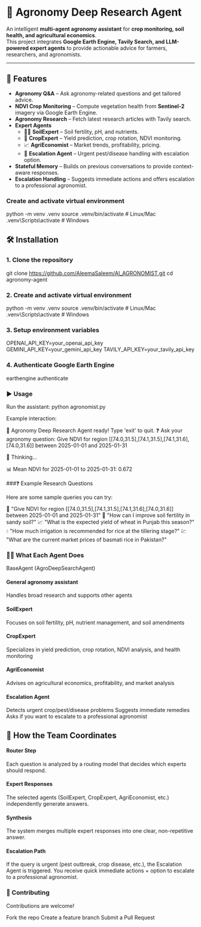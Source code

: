 # 🌱 Agronomy Deep Research Agent

An intelligent **multi-agent agronomy assistant** for **crop monitoring, soil health, and agricultural economics**.  
This project integrates **Google Earth Engine, Tavily Search, and LLM-powered expert agents** to provide actionable advice for farmers, researchers, and agronomists.

---

## 🚀 Features

- **Agronomy Q&A** – Ask agronomy-related questions and get tailored advice.
- **NDVI Crop Monitoring** – Compute vegetation health from **Sentinel-2** imagery via Google Earth Engine.
- **Agronomy Research** – Fetch latest research articles with Tavily search.
- **Expert Agents**  
  - 👨‍🌾 **SoilExpert** – Soil fertility, pH, and nutrients.  
  - 🌾 **CropExpert** – Yield prediction, crop rotation, NDVI monitoring.  
  - 📈 **AgriEconomist** – Market trends, profitability, pricing.  
  - 🚨 **Escalation Agent** – Urgent pest/disease handling with escalation option.  
- **Stateful Memory** – Builds on previous conversations to provide context-aware responses.
- **Escalation Handling** – Suggests immediate actions and offers escalation to a professional agronomist.

### Create and activate virtual environment
python -m venv .venv
source .venv/bin/activate   # Linux/Mac
.venv\Scripts\activate      # Windows



## 🛠️ Installation

### 1. Clone the repository
git clone https://github.com/AleemaSaleem/AI_AGRONOMIST.git
cd agronomy-agent

### 2. Create and activate virtual environment
python -m venv .venv
source .venv/bin/activate   # Linux/Mac
.venv\Scripts\activate      # Windows

### 3. Setup environment variables
OPENAI_API_KEY=your_openai_api_key
GEMINI_API_KEY=your_gemini_api_key
TAVILY_API_KEY=your_tavily_api_key

### 4. Authenticate Google Earth Engine
earthengine authenticate

### ▶️ Usage

Run the assistant:
python agronomist.py

Example interaction:

🌱 Agronomy Deep Research Agent ready! Type 'exit' to quit.
❓ Ask your agronomy question: Give NDVI for region [[74.0,31.5],[74.1,31.5],[74.1,31.6],[74.0,31.6]] between 2025-01-01 and 2025-01-31

💬 Thinking...

📊 Mean NDVI for 2025-01-01 to 2025-01-31: 0.672

###❓ Example Research Questions

Here are some sample queries you can try:

🌾 "Give NDVI for region [[74.0,31.5],[74.1,31.5],[74.1,31.6],[74.0,31.6]] between 2025-01-01 and 2025-01-31"
🧪 "How can I improve soil fertility in sandy soil?"
📈 "What is the expected yield of wheat in Punjab this season?"
💧 "How much irrigation is recommended for rice at the tillering stage?"
💹 "What are the current market prices of basmati rice in Pakistan?"

### 👨‍💻 What Each Agent Does

BaseAgent (AgroDeepSearchAgent)

#### General agronomy assistant
Handles broad research and supports other agents

#### SoilExpert
Focuses on soil fertility, pH, nutrient management, and soil amendments

#### CropExpert
Specializes in yield prediction, crop rotation, NDVI analysis, and health monitoring

#### AgriEconomist
Advises on agricultural economics, profitability, and market analysis

#### Escalation Agent
Detects urgent crop/pest/disease problems
Suggests immediate remedies
Asks if you want to escalate to a professional agronomist

## 🤝 How the Team Coordinates

#### Router Step
Each question is analyzed by a routing model that decides which experts should respond.

#### Expert Responses
The selected agents (SoilExpert, CropExpert, AgriEconomist, etc.) independently generate answers.

#### Synthesis
The system merges multiple expert responses into one clear, non-repetitive answer.

#### Escalation Path
If the query is urgent (pest outbreak, crop disease, etc.), the Escalation Agent is triggered.
You receive quick immediate actions + option to escalate to a professional agronomist.

### 🤝 Contributing
Contributions are welcome!

Fork the repo
Create a feature branch
Submit a Pull Request





